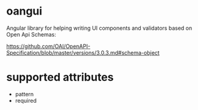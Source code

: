 # oangui
Angular library for helping writing UI components and validators based on Open Api Schemas:

https://github.com/OAI/OpenAPI-Specification/blob/master/versions/3.0.3.md#schema-object


# supported attributes

- pattern
- required
